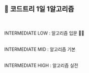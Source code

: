 ## 🌱 코드트리 1일 1알고리즘

<br/><br>
INTERMEDIATE LOW : 알고리즘 입문 🏃‍♂️<br><br>

INTERMEDIATE MID : 알고리즘 기본<br><br>

INTERMEDIATE HIGH : 알고리즘 실전<br><br><br>
